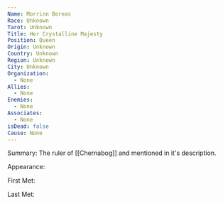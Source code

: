 ```yaml
---
Name: Morrinn Boreas
Race: Unknown
Tarot: Unknown
Title: Her Crystalline Majesty
Position: Queen
Origin: Unknown
Country: Unknown
Region: Unknown
City: Unknown
Organization:
  - None
Allies:
  - None
Enemies:
  - None
Associates:
  - None
isDead: false
Cause: None
---
```

Summary: The ruler of [[Chernabog]] and mentioned in it's description.

Appearance: 

First Met: 

Last Met: 
